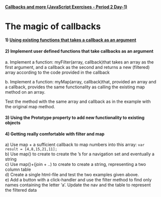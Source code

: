 #### [Callbacks and more (JavaScript Exercises - Period 2 Day-1)](https://docs.google.com/document/d/1vl8J-PUiFIzUt6jCE9gGpiw5XvOW1L3FeouTiWemwt8/edit)  

# The magic of callbacks
#### 1) [Using existing functions that takes a callback as an argument](https://github.com/cph-ms782/Review_week39/blob/f45195560cbdc99b7a0ce777f4753b8c03c1e892/review_week39_tuesday/filter.js#L8)  
#### 2) Implement user defined functions that take callbacks as an argument  

a. Implement a function: myFilter(array, callback)that takes an array as the first argument, and a callback as the second and returns a new (filtered) array according to the code provided in the callback  

b. Implement a function: myMap(array, callback)that, provided an array and a callback, provides the same functionality as calling the existing map method on an array.

Test the method with the same array and callback as in the example with the original map method.  


#### 3) Using the Prototype property to add new functionality to existing objects  


#### 4) Getting really comfortable with filter and map  
a) Use map + a sufficient callback to map numbers into this array:
`var result = [4,8,15,21,11];`  
b) Use map() to create to create the <a>’s for a navigation set and eventually a string  
c) Use map()+(join + ..) to create to create a string, representing a two column table  
d) Create a single html-file and test the two examples given above.  
e) Add a button with a click-handler and use the filter method to find only names containing the letter ‘a’. Update the nav and the table to represent the filtered data  
